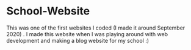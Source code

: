 # School-Website
This was one of the first websites I coded (I made it around September 2020) .  I made this website when I was playing around with web development and making a blog website for my school :) 
